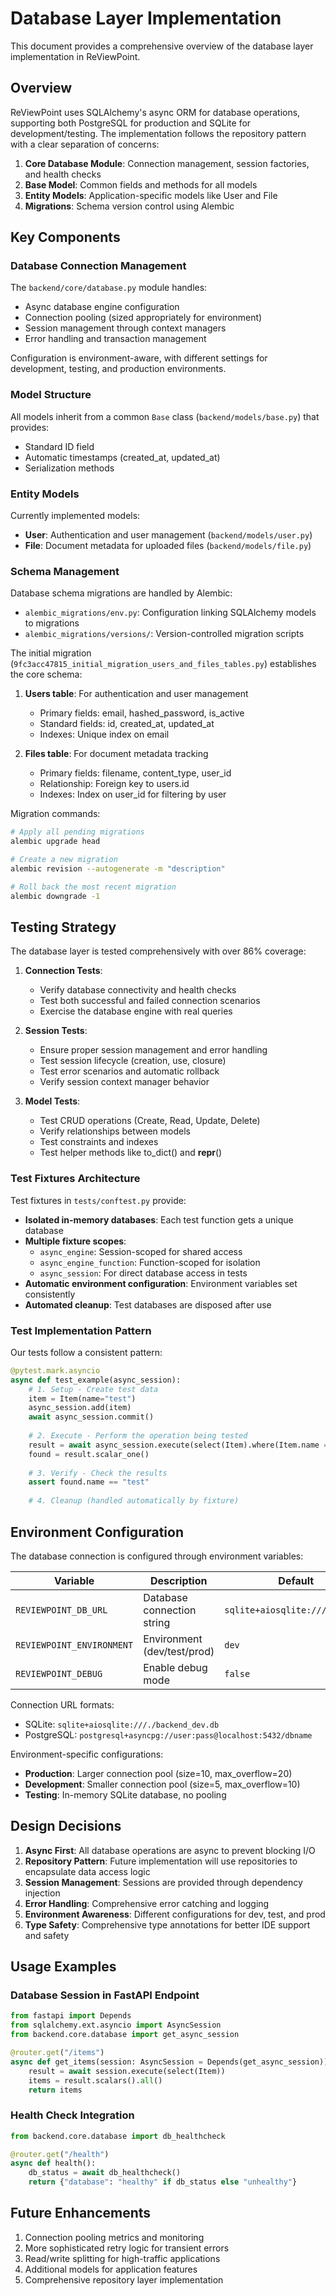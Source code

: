 # Database Layer Implementation

This document provides a comprehensive overview of the database layer implementation in ReViewPoint.

## Overview

ReViewPoint uses SQLAlchemy's async ORM for database operations, supporting both PostgreSQL for production and SQLite for development/testing. The implementation follows the repository pattern with a clear separation of concerns:

1. **Core Database Module**: Connection management, session factories, and health checks
2. **Base Model**: Common fields and methods for all models
3. **Entity Models**: Application-specific models like User and File
4. **Migrations**: Schema version control using Alembic

## Key Components

### Database Connection Management

The `backend/core/database.py` module handles:

- Async database engine configuration
- Connection pooling (sized appropriately for environment)
- Session management through context managers
- Error handling and transaction management

Configuration is environment-aware, with different settings for development, testing, and production environments.

### Model Structure

All models inherit from a common `Base` class (`backend/models/base.py`) that provides:

- Standard ID field
- Automatic timestamps (created_at, updated_at)
- Serialization methods

### Entity Models

Currently implemented models:

- **User**: Authentication and user management (`backend/models/user.py`)
- **File**: Document metadata for uploaded files (`backend/models/file.py`)

### Schema Management

Database schema migrations are handled by Alembic:

- `alembic_migrations/env.py`: Configuration linking SQLAlchemy models to migrations
- `alembic_migrations/versions/`: Version-controlled migration scripts

The initial migration (`9fc3acc47815_initial_migration_users_and_files_tables.py`) establishes the core schema:

1. **Users table**: For authentication and user management
   - Primary fields: email, hashed_password, is_active
   - Standard fields: id, created_at, updated_at
   - Indexes: Unique index on email
   
2. **Files table**: For document metadata tracking
   - Primary fields: filename, content_type, user_id
   - Relationship: Foreign key to users.id
   - Indexes: Index on user_id for filtering by user

Migration commands:
```bash
# Apply all pending migrations
alembic upgrade head

# Create a new migration
alembic revision --autogenerate -m "description"

# Roll back the most recent migration
alembic downgrade -1
```

## Testing Strategy

The database layer is tested comprehensively with over 86% coverage:

1. **Connection Tests**: 
   - Verify database connectivity and health checks
   - Test both successful and failed connection scenarios
   - Exercise the database engine with real queries

2. **Session Tests**: 
   - Ensure proper session management and error handling
   - Test session lifecycle (creation, use, closure)
   - Test error scenarios and automatic rollback
   - Verify session context manager behavior

3. **Model Tests**: 
   - Test CRUD operations (Create, Read, Update, Delete)
   - Verify relationships between models
   - Test constraints and indexes
   - Test helper methods like to_dict() and __repr__()

### Test Fixtures Architecture

Test fixtures in `tests/conftest.py` provide:

- **Isolated in-memory databases**: Each test function gets a unique database 
- **Multiple fixture scopes**:
  - `async_engine`: Session-scoped for shared access
  - `async_engine_function`: Function-scoped for isolation
  - `async_session`: For direct database access in tests
- **Automatic environment configuration**: Environment variables set consistently
- **Automated cleanup**: Test databases are disposed after use

### Test Implementation Pattern

Our tests follow a consistent pattern:

```python
@pytest.mark.asyncio
async def test_example(async_session):
    # 1. Setup - Create test data
    item = Item(name="test")
    async_session.add(item)
    await async_session.commit()
    
    # 2. Execute - Perform the operation being tested
    result = await async_session.execute(select(Item).where(Item.name == "test"))
    found = result.scalar_one()
    
    # 3. Verify - Check the results
    assert found.name == "test"
    
    # 4. Cleanup (handled automatically by fixture)
```

## Environment Configuration

The database connection is configured through environment variables:

| Variable | Description | Default |
|----------|-------------|---------|
| `REVIEWPOINT_DB_URL` | Database connection string | `sqlite+aiosqlite:///:memory:` |
| `REVIEWPOINT_ENVIRONMENT` | Environment (dev/test/prod) | `dev` |
| `REVIEWPOINT_DEBUG` | Enable debug mode | `false` |

Connection URL formats:
- SQLite: `sqlite+aiosqlite:///./backend_dev.db`
- PostgreSQL: `postgresql+asyncpg://user:pass@localhost:5432/dbname`

Environment-specific configurations:
- **Production**: Larger connection pool (size=10, max_overflow=20)
- **Development**: Smaller connection pool (size=5, max_overflow=10)
- **Testing**: In-memory SQLite database, no pooling

## Design Decisions

1. **Async First**: All database operations are async to prevent blocking I/O
2. **Repository Pattern**: Future implementation will use repositories to encapsulate data access logic
3. **Session Management**: Sessions are provided through dependency injection
4. **Error Handling**: Comprehensive error catching and logging
5. **Environment Awareness**: Different configurations for dev, test, and prod
6. **Type Safety**: Comprehensive type annotations for better IDE support and safety

## Usage Examples

### Database Session in FastAPI Endpoint

```python
from fastapi import Depends
from sqlalchemy.ext.asyncio import AsyncSession
from backend.core.database import get_async_session

@router.get("/items")
async def get_items(session: AsyncSession = Depends(get_async_session)):
    result = await session.execute(select(Item))
    items = result.scalars().all()
    return items
```

### Health Check Integration

```python
from backend.core.database import db_healthcheck

@router.get("/health")
async def health():
    db_status = await db_healthcheck()
    return {"database": "healthy" if db_status else "unhealthy"}
```

## Future Enhancements

1. Connection pooling metrics and monitoring
2. More sophisticated retry logic for transient errors
3. Read/write splitting for high-traffic applications
4. Additional models for application features
5. Comprehensive repository layer implementation
